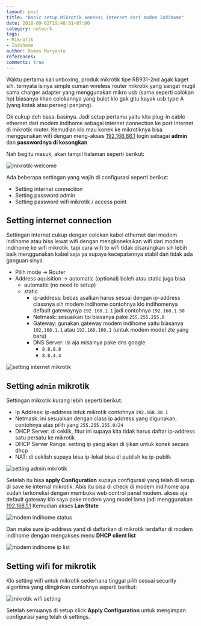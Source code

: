 ```yaml
---
layout: post
title: "Basic setup Mikrotik koneksi internet dari modem Indihome"
date: 2018-09-02T19:48:01+07:00
category: network
tags: 
- Mikrotik
- Indihome
author: Dimas Maryanto
references:
comments: true
---
```


Waktu pertama kali unboxing, produk mikrotik tipe RB931-2nd agak kaget sih. ternyata isinya simple cuman wireless router mikrotik yang sangat mugil sama charger adapter yang menggunakan mikro usb (sama seperti colokan hp) biasanya khan colokannya yang bulet klo gak gitu kayak usb type A (yang kotak atau persegi panjang). 

Ok cukup deh basa-basinya. Jadi setup pertama yaitu kita plug-in cable ethernet dari modem indihome sebagai internet connection ke port Internet di mikrotik router. Kemudian klo mau konek ke mikrotiknya bisa menggunakan wifi dengan meng-akses [192.168.88.1](http://192.168.88.1) login sebagai **admin** dan **passwordnya di kosongkan**

Nah begitu masuk, akan tampil halaman seperti berikut:

![mikrotik-welcome]({{site.baseurl}}/assets/img/posts/mikrotik-config-base/mikrotik-configs.png)

<!--more-->

Ada beberapa settingan yang wajib di configurasi seperti berikut:

- Setting internet connection
- Setting password admin
- Setting password wifi mikrotik / access point

## Setting internet connection

Settingan internet cukup dengan colokan kabel ethernet dari modem indihome atau bisa lewat wifi dengan mengkoneksikan wifi dari modem indihome ke wifi mikrotik. tapi cara wifi to wifi tidak disarangkan sih lebih baik menggunakan kabel saja ya supaya kecepatannya stabil dan tidak ada ganguan sinya.

- Pilih mode -> Router
- Address aquisition -> automatic (optional) boleh atau static juga bisa
    - automatic (no need to setup)
    - static
        - ip-address: bebas asalkan harus sesuai dengan ip-address classnya sih modem indihome contohnya klo indihomenya default gatewaynya `192.168.1.1` jadi contohnya `192.168.1.50`
        - Netmask: sesuaikan tpi biasanya pake `255.255.255.0`
        - Gateway: gunakan gateway modem indihome yaitu biasanya `192.168.1.1` atau `192.168.100.1` (untuk modem model zte yang baru)
        - DNS Server: isi aja misalnya pake dns google
            - `8.8.8.8`
            - `8.8.4.4`

![setting internet mikrotik]({{site.baseurl}}/assets/img/posts/mikrotik-config-base/mikrotik-internet-connection.png)

## Setting `admin` mikrotik

Settingan mikrotik kurang lebih seperti berikut:

- Ip Address: ip-address intuk mikrotik contohnya `192.168.88.1`
- Netmask: ini sesuaikan dengan class ip address yang digunakan, contohnya atas pilih yang `255.255.255.0/24`
- DHCP Server: di ceklik, fitur ini supaya kita tidak harus daftar ip-address satu persatu ke mikrotik
- DHCP Server Range: setting ip yang akan di ijikan untuk konek secara dhcp
- NAT: di ceklish supaya bisa ip-lokal bisa di publish ke ip-publik 

![setting admin mikrotik]({{site.baseurl}}/assets/img/posts/mikrotik-config-base/mikrotik-base-config.png)

Setelah itu bisa **apply Configuration** supaya configurasi yang telah di setup di save ke internal mikrotik. Abis itu bisa di check di modem indihome apa sudah terkoneksi dengan membuka web control panel modem. akses aja default gateway klo saya pake modem yang model lama jadi menggunakan [192.168.1.1](http://192.168.1.1) Kemudian akses **Lan State**

![modem indihome status]({{site.baseurl}}/assets/img/posts/mikrotik-config-base/indihome-status.png)

Dan make sure ip-address yand di daftarkan di mikrotik terdaftar di modem indihome dengan mengakses menu **DHCP client list**

![modem indihome ip list]({{site.baseurl}}/assets/img/posts/mikrotik-config-base/indihome-ip.png)

## Setting wifi for mikrotik

Klo setting wifi untuk mikrotik sederhana tinggal pilih sesuai security algoritma yang diinginkan contohnya seperti berikut:

![mikrotik wifi setting]({{site.baseurl}}/assets/img/posts/mikrotik-config-base/mikrotik-wifi-config.png)

Setelah semuanya di setup click **Apply Configuration** untuk mengimpan configurasi yang telah di settings.
